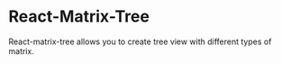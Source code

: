 # React-Matrix-Tree

React-matrix-tree allows you to create tree view with different types of matrix.
